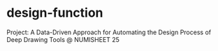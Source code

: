 # design-function
Project: A Data-Driven Approach for Automating the Design Process of Deep Drawing Tools @ NUMISHEET 25
